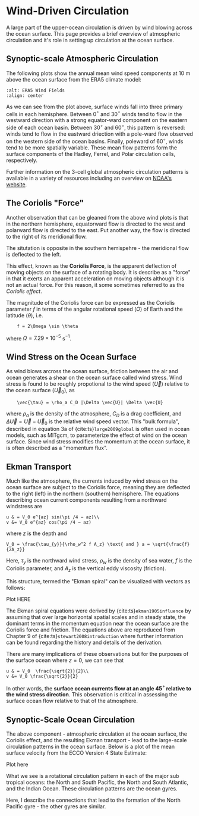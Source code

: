 # Wind-Driven Circulation

A large part of the upper-ocean circulation is driven by wind blowing across the ocean surface. This page provides a brief overview of atmospheric circulation and it's role in setting up circulation at the ocean surface.


## Synoptic-scale Atmospheric Circulation
The following plots show the annual mean wind speed components at 10 m above the ocean surface from the ERA5 climate model:

```{image} ../images/ecco_wind_fields.png
:alt: ERA5 Wind Fields
:align: center
```

As we can see from the plot above, surface winds fall into three primary cells in each hemisphere. Between 0$^{\circ}$ and 30$^{\circ}$ winds tend to flow in the westward direction with a strong equator-ward component on the eastern side of each ocean basin. Between 30$^{\circ}$ and 60$^{\circ}$, this pattern is reversed: winds tend to flow in the eastward driection with a pole-ward flow observed on the western side of the ocean basins. Finally, poleward of 60$^{\circ}$, winds tend to be more spatially variable. These mean flow patterns form the surface components of the Hadley, Ferrel, and Polar circulation cells, respectively.

Further information on the 3-cell global atmospheric circulation patterns is available in a variety of resources including an overview on [NOAA's website](https://www.noaa.gov/jetstream/global/global-atmospheric-circulations).

## The Coriolis "Force"
Another observation that can be gleaned from the above wind plots is that in the northern hemisphere, equatorward flow is directed to the west and polarward flow is directed to the east. Put another way, the flow is directed to the right of its meridional flow. 

The situtation is opposite in the southern hemispehre - the meridional flow is deflected to the left.

This effect, known as the **Coriolis Force**, is the apparent deflection of moving objects on the surface of a rotating body. It is describe as a "force" in that it exerts an apparent acceleration on moving objects although it is not an actual force. For this reason, it some sometimes referred to as the *Coriolis effect*.

The magnitude of the Coriolis force can be expressed as the Coriolis parameter $f$ in terms of the angular rotational speed ($\Omega$) of Earth and the latitude ($\theta$), i.e.

```{math}
    f = 2\Omega \sin \theta
```

where $\Omega = 7.29 \times 10^{-5}$ s$^{-1}$. 


## Wind Stress on the Ocean Surface
As wind blows arcross the ocean surface, friction between the air and ocean generates a shear on the ocean surface called wind stress. Wind stress is found to be roughly propotional to the wind speed ($\vec{U}$) relative to the ocean surface ($\vec{U}_0$), as

```{math}
    \vec{\tau} = \rho_a C_D |\Delta \vec{U}| \Delta \vec{U}
```

where $\rho_a$ is the density of the atmosphere, $C_D$ is a drag coefficient, and $\Delta \vec{U} = \vec{U} - \vec{U}_0$ is the relative wind speed vector. This "bulk formula", described in equation 3a of {cite:ts}`large2009global` is often used in ocean models, such as MITgcm, to parameterize the effect of wind on the ocean surface. Since wind stress modifies the momentum at the ocean surface, it is often described as a "momentum flux".


## Ekman Transport
Much like the atmosphere, the currents induced by wind stress on the ocean surface are subject to the Coriolis force, meaning they are deflected to the right (left) in the northern (southern) hemisphere. The equations describing ocean current components resulting from a northward windstress are

```{math}
u & = V_0 e^{az} sin(\pi /4 − az)\\
v &= V_0 e^{az} cos(\pi /4 − az)
```

where $z$ is the depth and

```{math}
V_0 = \frac{\tau_{y}}{\rho_w^2 f A_z} \text{ and } a = \sqrt{\frac{f}{2A_z}}
```

Here, $\tau_{y}$ is the northward wind stress, $\rho_w$ is the density of sea water, $f$ is the Coriolis parameter, and $A_z$ is the vertical eddy viscosity (friction).

This structure, termed the "Ekman spiral" can be visualized with vectors as follows:

Plot HERE


The Ekman spiral equations were derived by {cite:ts}`ekman1905influence` by assuming that over large horizontal spatial scales and in steady state, the dominant terms in the momentum equation near the ocean surface are the Coriolis force and friction. The equations above are reproduced from Chapter 9 of {cite:ts}`stewart2008introduction` where further information can be found regarding the history and details of the derivation.

There are many implications of these observations but for the purposes of the surface ocean where $z=0$, we can see that

```{math}
u & = V_0  \frac{\sqrt{2}}{2}\\
v &= V_0 \frac{\sqrt{2}}{2}
```

In other words, the **surface ocean currents flow at an angle 45$^{\circ}$ relative to the wind stress direction**. This observation is critical in assessing the surface ocean flow relative to that of the atmosphere.


## Synoptic-Scale Ocean Circulation
The above component - atmospheric circulation at the ocean surface, the Coriolis effect, and the resulting Ekman transport - lead to the large-scale circulation patterns in the ocean surface. Below is a plot of the mean surface velocity from the ECCO Version 4 State Estimate:

Plot here

What we see is a rotational circulation pattern in each of the major sub tropical oceans: the North and South Pacific, the North and South Atlantic, and the Indian Ocean. These circulation patterns are the ocean gyres.

Here, I describe the connections that lead to the formation of the North Pacific gyre - the other gyres are similar.



